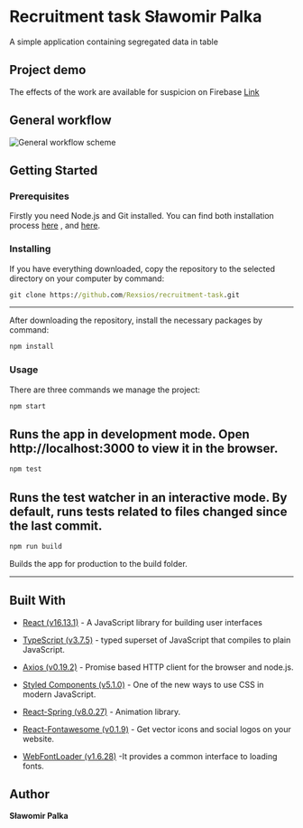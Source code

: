 # Recruitment task Sławomir Palka

A simple application containing segregated data in table

## Project demo

The effects of the work are available for suspicion on Firebase [Link](https://recruitment-task-4d928.firebaseapp.com/)


## General workflow

![General workflow scheme](https://i.ibb.co/2FRzbzF/Recru-Task-Draw.png)

## Getting Started


### Prerequisites

Firstly you need Node.js and Git installed. You can find both installation process
[here](https://nodejs.org/en/) , and [here](https://git-scm.com/).


### Installing

If you have everything downloaded, copy the repository to the selected directory on your computer by command:

```cmd
git clone https://github.com/Rexsios/recruitment-task.git

```

---

After downloading the repository, install the necessary packages by command:

```cmd
npm install
```

### Usage

There are three commands we manage the project:

```cmd
npm start
```
Runs the app in development mode.
Open http://localhost:3000 to view it in the browser.
---

```cmd
npm test
```
Runs the test watcher in an interactive mode.
By default, runs tests related to files changed since the last commit.
---

```cmd
npm run build
```
Builds the app for production to the build folder.

---

## Built With

* [React (v16.13.1)](https://reactjs.org/) - A JavaScript library for building user interfaces
* [TypeScript (v3.7.5)](https://www.typescriptlang.org/) - typed superset of JavaScript that compiles to plain JavaScript.
* [Axios (v0.19.2)](https://www.npmjs.com/package/axios) - Promise based HTTP client for the browser and node.js.
* [Styled Components (v5.1.0)](https://styled-components.com/) - One of the new ways to use CSS in modern JavaScript.
* [React-Spring (v8.0.27)](https://www.react-spring.io/) - Animation library.

* [React-Fontawesome (v0.1.9)](https://www.npmjs.com/package/@fortawesome/react-fontawesome) - Get vector icons and social logos on your website.
* [WebFontLoader (v1.6.28)](https://www.npmjs.com/package/webfontloader) -It provides a common interface to loading fonts.


## Author

**Sławomir Palka**
